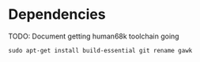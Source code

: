 
# Dependencies

TODO: Document getting human68k toolchain going

```
sudo apt-get install build-essential git rename gawk
```
